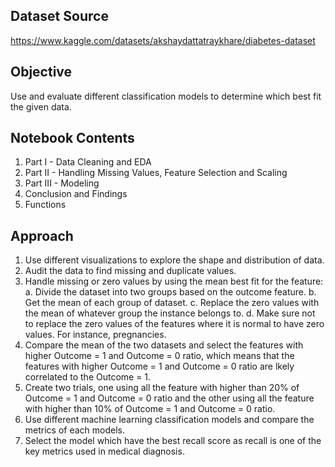 ## Dataset Source
https://www.kaggle.com/datasets/akshaydattatraykhare/diabetes-dataset

## Objective
Use and evaluate different classification models to determine which best fit the given data.

## Notebook Contents
1. Part I - Data Cleaning and EDA
2. Part II - Handling Missing Values, Feature Selection and Scaling
3. Part III - Modeling
4. Conclusion and Findings
5. Functions

## Approach
1. Use different visualizations to explore the shape and distribution of data.
2. Audit the data to find missing and duplicate values.
3. Handle missing or zero values by using the mean best fit for the feature:
   a. Divide the dataset into two groups based on the outcome feature.
   b. Get the mean of each group of dataset.
   c. Replace the zero values with the mean of whatever group the instance belongs to.
   d. Make sure not to replace the zero values of the features where it is normal to have zero values. For instance, pregnancies.
4. Compare the mean of the two datasets and select the features with higher Outcome = 1 and Outcome = 0 ratio, which means that the features with higher Outcome = 1 and Outcome = 0 ratio are lkely correlated to the Outcome = 1.
5. Create two trials, one using all the feature with higher than 20% of Outcome = 1 and Outcome = 0 ratio and the other using all the feature with higher than 10% of Outcome = 1 and Outcome = 0 ratio.
6. Use different machine learning classification models and compare the metrics of each models.
7. Select the model which have the best recall score as recall is one of the key metrics used in medical diagnosis.
